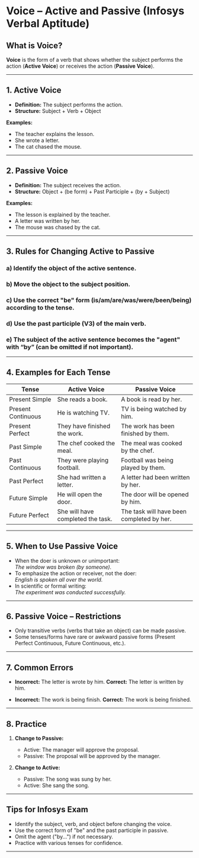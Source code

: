# Voice – Active and Passive (Infosys Verbal Aptitude)

## What is Voice?
**Voice** is the form of a verb that shows whether the subject performs the action (**Active Voice**) or receives the action (**Passive Voice**).

---

## 1. Active Voice

- **Definition:** The subject performs the action.
- **Structure:** Subject + Verb + Object

**Examples:**
- The teacher explains the lesson.
- She wrote a letter.
- The cat chased the mouse.

---

## 2. Passive Voice

- **Definition:** The subject receives the action.
- **Structure:** Object + (be form) + Past Participle + (by + Subject)

**Examples:**
- The lesson is explained by the teacher.
- A letter was written by her.
- The mouse was chased by the cat.

---

## 3. Rules for Changing Active to Passive

### a) Identify the object of the active sentence.
### b) Move the object to the subject position.
### c) Use the correct "be" form (is/am/are/was/were/been/being) according to the tense.
### d) Use the past participle (V3) of the main verb.
### e) The subject of the active sentence becomes the "agent" with “by” (can be omitted if not important).

---

## 4. Examples for Each Tense

| Tense                 | Active Voice                        | Passive Voice                       |
|-----------------------|-------------------------------------|-------------------------------------|
| Present Simple        | She reads a book.                   | A book is read by her.              |
| Present Continuous    | He is watching TV.                  | TV is being watched by him.         |
| Present Perfect       | They have finished the work.        | The work has been finished by them. |
| Past Simple           | The chef cooked the meal.           | The meal was cooked by the chef.    |
| Past Continuous       | They were playing football.         | Football was being played by them.  |
| Past Perfect          | She had written a letter.           | A letter had been written by her.   |
| Future Simple         | He will open the door.              | The door will be opened by him.     |
| Future Perfect        | She will have completed the task.   | The task will have been completed by her. |

---

## 5. When to Use Passive Voice

- When the doer is unknown or unimportant:  
  _The window was broken (by someone)._
- To emphasize the action or receiver, not the doer:  
  _English is spoken all over the world._
- In scientific or formal writing:  
  _The experiment was conducted successfully._

---

## 6. Passive Voice – Restrictions

- Only transitive verbs (verbs that take an object) can be made passive.
- Some tenses/forms have rare or awkward passive forms (Present Perfect Continuous, Future Continuous, etc.).

---

## 7. Common Errors

- **Incorrect:** The letter is wrote by him.
  **Correct:** The letter is written by him.

- **Incorrect:** The work is being finish.
  **Correct:** The work is being finished.

---

## 8. Practice

1. **Change to Passive:**  
   - Active: The manager will approve the proposal.  
   - Passive: The proposal will be approved by the manager.

2. **Change to Active:**  
   - Passive: The song was sung by her.  
   - Active: She sang the song.

---

## Tips for Infosys Exam

- Identify the subject, verb, and object before changing the voice.
- Use the correct form of "be" and the past participle in passive.
- Omit the agent ("by...") if not necessary.
- Practice with various tenses for confidence.

---
